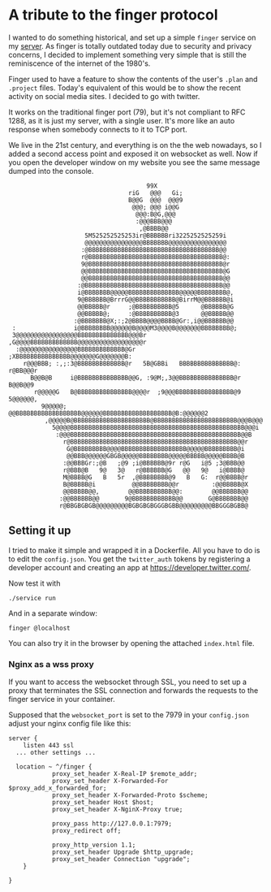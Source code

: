 
# A tribute to the finger protocol
I wanted to do something historical, and set up a simple `finger` service on my [server](https://csokavar.hu). 
As finger is totally outdated today due to security and privacy concerns, I decided to implement something very 
simple that is still the reminiscence of the internet of the 1980's.

Finger used to have a feature to show the contents of the user's `.plan` and `.project` files. Today's equivalent 
of this would be to show the recent activity on social media sites. I decided to go with twitter.

It works on the traditional finger port (79), but it's not compliant to RFC 1288, as it is just my server, with 
a single user. It's more like an auto response when somebody connects to it to TCP port.

We live in the 21st century, and everything is on the the web nowadays, so I added a second access point and 
exposed it on websocket as well. Now if you open the developer window on my website you see the same message 
dumped into the console.

```
                                      99X                                      
                                 riG   @@@   Gi;                                
                                 B@@G  @@@  @@@9                                
                                  @@@; @@@ i@@G                                 
                                   @@@:B@G,@@@                                  
                                   :@@@BBB@@@                                   
                                    ,@BBBB@@                                    
                     5M525252525253ir@BBBBBBri3225252525259i                    
                     @@@@@@@@@@@@@@@@BBBBBBB@@@@@@@@@@@@@@@@                    
                    :@BBBBBBBBBBBBBBBBBBBBBBBBBBBBBBBBBBBB@@                    
                    r@BBBBBBBBBBBBBBBBBBBBBBBBBBBBBBBBBBBBB@:                   
                    9@BBBBBBBBBBBBBBBBBBBBBBBBBBBBBBBBBBBBB@r                   
                    @@BBBBBBBBBBBBBBBBBBBBBBBBBBBBBBBBBBBBB@G                   
                    @@BBBBBBBBBBBBBBBBBBBBBBBBBBBBBBBBBBBBB@@                   
                   :@BBBBBBBBBBBBBBBBBBBBBBBBBBBBBBBBBBBBBB@@                   
                   i@BBBBBBB@@@@@BBBBBBBBBBBBBB@@@@@BBBBBBBB@,                  
                   9@BBBBBB@BrrrG@@BBBBBBBBBBB@BirrM@@BBBBBB@i                  
                   @@BBBBB@r     ;@BBBBBBBBBB@5      @BBBBBB@G                  
                   @@BBBBB@;     :@BBBBBBBBBB@3      @@BBBBB@@                  
                  :@BBBBBBB@X;:;2@BBBB@@@@BBBB@Gr:,i@@BBBBBB@@                  
 :                i@BBBBBBBB@@@@@@B@@@@M3@@@@B@@@@@@@BBBBBBBB@;                 
 3@@@@@@@@@@@@@@@@@BBBBBBBBBBBBBB@@@Br    ,G@@@@BBBBBBBBBBBBB@@@@@@@@@@@@@@@@@@r
  :@@@@@@@@@@@@@@@@BBBBBBBBBBBBB@Gr          ;XBBBBBBBBBBBBBBB@@@@@@@G@@@@@@@B: 
    r@@@BBB; :,;:3@BBBBBBBBBBBBB@r   5B@GBBi   BBBBBBBBBBBBBBB@:     r@BB@@@r   
      B@@B@B     i@BBBBBBBBBBBBBB@@G, :9@M;,3@@BBBBBBBBBBBBBBB@r    B@@B@@9     
       r@@@@@G   B@BBBBBBBBBBBBBBB@@@@r  ;9@@@BBBBBBBBBBBBBBBB@9  5@@@@@@,      
         9@@@@@; @@BBBBBBBBBBBBBBBBBB@@@@@@BBBBBBBBBBBBBBBBBBB@B:@@@@@@2        
          ,@@@@@B@BBBBBBBBBBBBBBBBBBBBB@BBBBBBBBBBBBBBBBBBBBBBB@@@B@@@          
            5@@@@BBBBBBBBBBBBBBBBBBBBBBBBBBBBBBBBBBBBBBBBBBBBBBBB@@@i           
             :@@@BBBBBBBBBBBBBBBBBBBBBBBBBBBBBBBBBBBBBBBBBBBBBBB@@B             
               r@BBBBBBBBBBBBBBBBBBBBBBBBBBBBBBBBBBBBBBBBBBBBBB@@r              
                G@BBBBBBBBB@@@@BBBBBBBBBBBBBBBBBB@@@@@BBBBBBBBB@i               
                @@BBB@@@@@@GBGB@@@@@BBBBBBBB@@@@@BBBBB@@@@@BBBB@B               
               :@@BBBGr:;@B   ;@9 ;i@BBBBBB@9r r@G   i@5 ;3@BBB@@               
               r@BBB@B   9@   3@   r@BBBBBB@G   @@   9@   i@BBBB@               
               M@BBBB@G   B   5r  ,@BBBBBBBB@9   B   G:  r@@BBBB@r              
               B@BBBBB@i          @@BBBBBBBB@@r         :@@BBBBB@X              
               @@BBBBB@@,        @@BBBBBBBBBB@@:        @@BBBBBB@@              
              :@@BBBBBB@@       9@BBBBBBBBBBBB@@       G@BBBBBBB@@              
              r@BBGBGBGB@@@@@@@@@BGBGBGBGGGBGBB@@@@@@@@@BBGGGBGBB@     
```

## Setting it up
I tried to make it simple and wrapped it in a Dockerfile. All you have to do is to edit the `config.json`.
You get the `twitter_auth` tokens by registering a developer account and creating an app 
at https://developer.twitter.com/. 

Now test it with
```
./service run
```

And in a separate window:
```
finger @localhost
```
You can also try it in the browser by opening the attached `index.html` file.

### Nginx as a wss proxy

If you want to access the websocket through SSL, you need to set up a proxy that terminates the 
SSL connection and forwards the requests to the finger service in your container.

Supposed that the `websocket_port` is set to the 7979 in your `config.json` adjust your nginx 
config file like this: 

```
server {
	listen 443 ssl
  ... other settings ...

  location ~ ^/finger {
            proxy_set_header X-Real-IP $remote_addr;
            proxy_set_header X-Forwarded-For $proxy_add_x_forwarded_for;
            proxy_set_header X-Forwarded-Proto $scheme;
            proxy_set_header Host $host;
            proxy_set_header X-NginX-Proxy true;

            proxy_pass http://127.0.0.1:7979;
            proxy_redirect off;

            proxy_http_version 1.1;
            proxy_set_header Upgrade $http_upgrade;
            proxy_set_header Connection "upgrade";
    }

}
```
